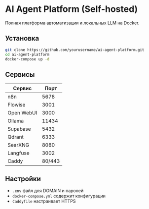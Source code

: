 # AI Agent Platform (Self-hosted)

Полная платформа автоматизации и локальных LLM на Docker.

## Установка

```bash
git clone https://github.com/yourusername/ai-agent-platform.git
cd ai-agent-platform
docker-compose up -d
```

## Сервисы

| Сервис     | Порт   |
|------------|--------|
| n8n        | 5678   |
| Flowise    | 3001   |
| Open WebUI | 3000   |
| Ollama     | 11434  |
| Supabase   | 5432   |
| Qdrant     | 6333   |
| SearXNG    | 8080   |
| Langfuse   | 3002   |
| Caddy      | 80/443 |

## Настройки

- `.env` файл для DOMAIN и паролей
- `docker-compose.yml` содержит конфигурации
- `Caddyfile` настраивает HTTPS